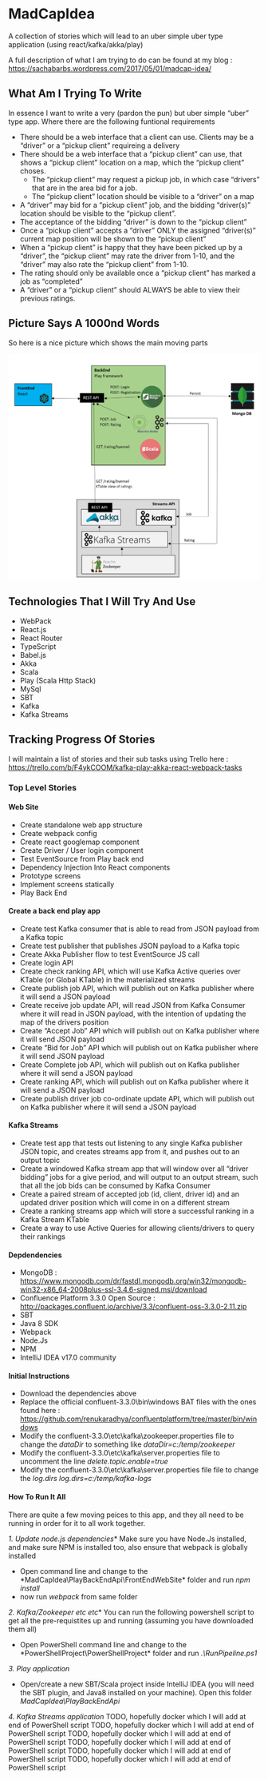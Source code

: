# MadCapIdea
A collection of stories which will lead to an uber simple uber type application (using react/kafka/akka/play)

A full description of what I am trying to do can be found at my blog : https://sachabarbs.wordpress.com/2017/05/01/madcap-idea/

## What Am I Trying To Write

In essence I want to write a very (pardon the pun) but uber simple “uber” type app. Where there are the following funtional requirements

- There should be a web interface that a client can use. Clients may be a “driver” or a “pickup client” requireing a delivery
- There should be a web interface that a “pickup client” can use, that shows a “pickup client” location on a map, which the “pickup client” choses. 
  - The “pickup client” may request a pickup job, in which case “drivers” that are in the area bid for a job. 
  - The “pickup client” location should be visible to a “driver” on a map
- A “driver” may bid for a “pickup client” job, and the bidding “driver(s)” location should be visible to the “pickup client”.
- The acceptance of the bidding “driver” is down to the “pickup client”
- Once a “pickup client” accepts a “driver” ONLY the assigned “driver(s)” current map position will be shown to the “pickup client”
- When a “pickup client” is happy that they have been picked up by a “driver”, the “pickup client” may rate the driver from 1-10, and the “driver” may also rate the “pickup client” from 1-10.
- The rating should only be available once a “pickup client” has marked a job as “completed”
- A “driver” or a “pickup client” should ALWAYS be able to view their previous ratings. 

## Picture Says A 1000nd Words

So here is a nice picture which shows the main moving parts

![Overview](/docs/overview.png)

## Technologies That I Will Try And Use

- WebPack
- React.js
- React Router
- TypeScript
- Babel.js
- Akka
- Scala
- Play (Scala Http Stack)
- MySql
- SBT
- Kafka
- Kafka Streams

## Tracking Progress Of Stories


I will maintain a list of stories and their sub tasks using Trello here : https://trello.com/b/F4ykCOOM/kafka-play-akka-react-webpack-tasks

### Top Level Stories

#### Web Site


- Create standalone web app structure
- Create webpack config
- Create react googlemap component
- Create Driver / User login component
- Test EventSource from Play back end
- Dependency Injection Into React components
- Prototype screens
- Implement screens statically
- Play Back End


#### Create a back end play app


- Create test Kafka consumer that is able to read from JSON payload from a Kafka topic
- Create test publisher that publishes JSON payload to a Kafka topic
- Create Akka Publisher flow to test EventSource JS call
- Create login API
- Create check ranking API, which will use Kafka Active queries over KTable (or Global KTable) in the materialized streams
- Create publish job API, which will publish out on Kafka publisher where it will send a JSON payload
- Create receive job update API, will read JSON from Kafka Consumer where it will read in JSON payload, with the intention of updating the map of the drivers position
- Create “Accept Job” API which will publish out on Kafka publisher where it will send JSON payload
- Create “Bid for Job” API which will publish out on Kafka publisher where it will send JSON payload
- Create Complete job API, which will publish out on Kafka publisher where it will send a JSON payload
- Create ranking API, which will publish out on Kafka publisher where it will send a JSON payload
- Create publish driver job co-ordinate update API, which will publish out on Kafka publisher where it will send a JSON payload
 
 
#### Kafka Streams


- Create test app that tests out listening to any single Kafka publisher JSON topic, and creates streams app from it, and pushes out to an output topic
- Create a windowed Kafka stream app that will window over all “driver bidding” jobs for a give period, and will output to an output stream, such that all the job bids can be consumed by Kafka Consumer
- Create a paired stream of accepted job (id, client, driver id) and an updated driver position which will come in on a different stream
- Create a ranking streams app which will store a successful ranking in a Kafka Stream KTable
- Create a way to use Active Queries for allowing clients/drivers to query their rankings


#### Depdendencies

- MongoDB : https://www.mongodb.com/dr/fastdl.mongodb.org/win32/mongodb-win32-x86_64-2008plus-ssl-3.4.6-signed.msi/download
- Confluence Platform 3.3.0 Open Source : http://packages.confluent.io/archive/3.3/confluent-oss-3.3.0-2.11.zip
- SBT
- Java 8 SDK
- Webpack
- Node.Js
- NPM
- IntelliJ IDEA v17.0 community

#### Initial Instructions

- Download the dependencies above
- Replace the official confluent-3.3.0\bin\windows BAT files with the ones found here : https://github.com/renukaradhya/confluentplatform/tree/master/bin/windows
- Modify the confluent-3.3.0\etc\kafka\zookeeper.properties file to change the *dataDir* to something like *dataDir=c:/temp/zookeeper* 
- Modify the confluent-3.3.0\etc\kafka\server.properties file to uncomment the line *delete.topic.enable=true* 
- Modify the confluent-3.3.0\etc\kafka\server.properties file file to change the *log.dirs* *log.dirs=c:/temp/kafka-logs*





#### How To Run It All

There are quite a few moving peices to this app, and they all need to be running in order for it to all work together.

*1. Update node.js dependencies**
Make sure you have Node.Js installed, and make sure NPM is installed too, also ensure that webpack is globally installed

- Open command line and change to the *MadCapIdea\PlayBackEndApi\FrontEndWebSite\* folder and run *npm install*
- now run *webpack* from same folder




*2. Kafka/Zookeeper etc etc**
You can run the following powershell script to get all the pre-requistites up and running (assuming you have downloaded them all)

- Open PowerShell command line and change to the *PowerShellProject\PowerShellProject\* folder and run *.\RunPipeline.ps1*


*3. Play application*
- Open/create a new SBT/Scala project inside IntelliJ IDEA (you will need the SBT plugin, and Java8 installed on your machine). 
  Open this folder *MadCapIdea\PlayBackEndApi*


*4. Kafka Streams application*
TODO, hopefully docker which I will add at end of PowerShell script
TODO, hopefully docker which I will add at end of PowerShell script
TODO, hopefully docker which I will add at end of PowerShell script
TODO, hopefully docker which I will add at end of PowerShell script
TODO, hopefully docker which I will add at end of PowerShell script
TODO, hopefully docker which I will add at end of PowerShell script

  


